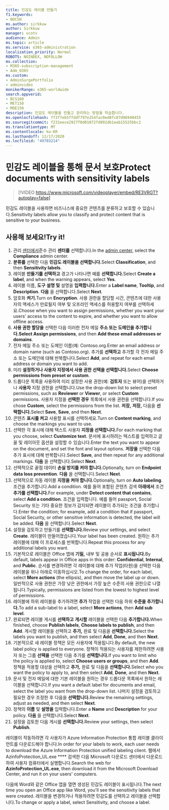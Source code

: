 ```yaml
---
title: 민감도 레이블 만들기
f1.keywords:
- NOCSH
ms.author: sirkkuw
author: Sirkkuw
manager: scotv
audience: Admin
ms.topic: article
ms.service: o365-administration
localization_priority: Normal
ROBOTS: NOINDEX, NOFOLLOW
ms.collection:
- M365-subscription-management
- Adm_O365
ms.custom:
- AdminSurgePortfolio
- adminvideo
monikerRange: o365-worldwide
search.appverid:
- BCS160
- MET150
- MOE150
description: 민감도 레이블을 만들고 관리하는 방법을 학습합니다.
ms.openlocfilehash: ff3f7eb5ffddf797e254fac0ed8fc87d96940455
ms.sourcegitcommit: f231eece2927f0d01072fd092db1eab15525bbc2
ms.translationtype: MT
ms.contentlocale: ko-KR
ms.lasthandoff: 12/17/2020
ms.locfileid: "49703214"
---
```

# <a name="protect-documents-with-sensitivity-labels"></a><span data-ttu-id="dae5c-103">민감도 레이블을 통해 문서 보호</span><span class="sxs-lookup"><span data-stu-id="dae5c-103">Protect documents with sensitivity labels</span></span>

> [!VIDEO https://www.microsoft.com/videoplayer/embed/RE3VRGT?autoplay=false]

<span data-ttu-id="dae5c-104">민감도 레이블을 사용하면 비즈니스에 중요한 콘텐츠를 분류하고 보호할 수 있습니다.</span><span class="sxs-lookup"><span data-stu-id="dae5c-104">Sensitivity labels allow you to classify and protect content that is sensitive to your business.</span></span>

## <a name="try-it"></a><span data-ttu-id="dae5c-105">사용해 보세요!</span><span class="sxs-lookup"><span data-stu-id="dae5c-105">Try it!</span></span>

1. <span data-ttu-id="dae5c-106">관리 [센터에서](https://admin.microsoft.com)준수 관리 **센터를** 선택합니다.</span><span class="sxs-lookup"><span data-stu-id="dae5c-106">In the [admin center](https://admin.microsoft.com), select the **Compliance** admin center.</span></span>
1. <span data-ttu-id="dae5c-107">**분류를** 선택한 다음 **민감도 레이블을 선택합니다.**</span><span class="sxs-lookup"><span data-stu-id="dae5c-107">Select **Classification**, and then **Sensitivity labels**.</span></span>
1. <span data-ttu-id="dae5c-108">레이블 **만들기를 선택하고** 경고가 나타나면 예를 **선택합니다.**</span><span class="sxs-lookup"><span data-stu-id="dae5c-108">Select **Create a label**, and when the warning appears, select **Yes**.</span></span>
1. <span data-ttu-id="dae5c-109">레이블 이름, **도구** **설명 및** 설명을 **입력합니다.**</span><span class="sxs-lookup"><span data-stu-id="dae5c-109">Enter a **Label name**, **Tooltip**, and **Description**.</span></span> <span data-ttu-id="dae5c-110">**다음** 을 선택합니다.</span><span class="sxs-lookup"><span data-stu-id="dae5c-110">Select **Next**.</span></span>
1. <span data-ttu-id="dae5c-111">암호화 **켜기.**</span><span class="sxs-lookup"><span data-stu-id="dae5c-111">Turn on **Encryption**.</span></span> <span data-ttu-id="dae5c-112">사용 권한을 할당할 시간, 콘텐츠에 대한 사용자의 액세스가 만료될지 여부 및 오프라인 액세스를 허용할지 여부를 선택하세요.</span><span class="sxs-lookup"><span data-stu-id="dae5c-112">Choose when you want to assign permissions, whether you want your users' access to the content to expire, and whether you want to allow offline access.</span></span>
1. <span data-ttu-id="dae5c-113">**사용 권한 할당을** 선택한 다음 이러한 전자 메일 **주소 또는 도메인을 추가합니다.**</span><span class="sxs-lookup"><span data-stu-id="dae5c-113">**Select Assign permissions**, and then **Add these email addresses or domains**.</span></span>
1. <span data-ttu-id="dae5c-114">전자 메일 주소 또는 도메인 이름(예: Contoso.org.</span><span class="sxs-lookup"><span data-stu-id="dae5c-114">Enter an email address or domain name (such as Contoso.org).</span></span>  <span data-ttu-id="dae5c-115">추가를 **선택하고** 추가할 각 전자 메일 주소 또는 도메인에 대해 반복합니다.</span><span class="sxs-lookup"><span data-stu-id="dae5c-115">Select **Add**, and repeat for each email address or domain you want to add.</span></span>
1. <span data-ttu-id="dae5c-116">미리 **설정하거나 사용자 지정에서 사용 권한 선택을 선택합니다.**</span><span class="sxs-lookup"><span data-stu-id="dae5c-116">Select **Choose permissions from preset or custom**.</span></span>
1. <span data-ttu-id="dae5c-117">드롭다운 목록을 사용하여 미리 설정한 사용 권한(예: **검토자** 또는  뷰어)을 선택하거나 **사용자** 지정 권한을 선택합니다.</span><span class="sxs-lookup"><span data-stu-id="dae5c-117">Use the drop-down list to select preset permissions, such as **Reviewer** or **Viewer**, or select **Custom** permissions.</span></span> <span data-ttu-id="dae5c-118">사용자 지정을 **선택한 경우** 목록에서 사용 권한을 선택합니다.</span><span class="sxs-lookup"><span data-stu-id="dae5c-118">If you chose **Custom**, select the permissions from the list.</span></span> <span data-ttu-id="dae5c-119">**저장,** **저장,** 다음을 **선택합니다.**</span><span class="sxs-lookup"><span data-stu-id="dae5c-119">Select **Save**, **Save**, and then **Next**.</span></span>
1. <span data-ttu-id="dae5c-120">콘텐츠 **표시를 켜고** 사용할 표시를 선택하세요.</span><span class="sxs-lookup"><span data-stu-id="dae5c-120">Turn on **Content marking**, and choose the markings you want to use.</span></span>
1. <span data-ttu-id="dae5c-121">선택한 각 표시에 대해 텍스트 사용자 **지정을 선택합니다.**</span><span class="sxs-lookup"><span data-stu-id="dae5c-121">For each marking that you choose, select **Customize text**.</span></span> <span data-ttu-id="dae5c-122">문서에 표시하려는 텍스트를 입력하고 글꼴 및 레이아웃 옵션을 설정할 수 있습니다.</span><span class="sxs-lookup"><span data-stu-id="dae5c-122">Enter the text you want to appear on the document, and set the font and layout options.</span></span> <span data-ttu-id="dae5c-123">**저장을** 선택한 다음 추가 표시에 대해 반복합니다.</span><span class="sxs-lookup"><span data-stu-id="dae5c-123">Select **Save**, and then repeat for any additional markings.</span></span> <span data-ttu-id="dae5c-124">**다음** 을 선택합니다.</span><span class="sxs-lookup"><span data-stu-id="dae5c-124">Select **Next**.</span></span>
1. <span data-ttu-id="dae5c-125">선택적으로 끝점 데이터 **손실 방지를 켜야 합니다.**</span><span class="sxs-lookup"><span data-stu-id="dae5c-125">Optionally, turn on **Endpoint data loss prevention**.</span></span> <span data-ttu-id="dae5c-126">**다음** 을 선택합니다.</span><span class="sxs-lookup"><span data-stu-id="dae5c-126">Select **Next**.</span></span>
1. <span data-ttu-id="dae5c-127">선택적으로 자동 레이블 **지정을 켜야 합니다.**</span><span class="sxs-lookup"><span data-stu-id="dae5c-127">Optionally, turn on **Auto labeling**.</span></span> <span data-ttu-id="dae5c-128">조건을 추가합니다.</span><span class="sxs-lookup"><span data-stu-id="dae5c-128">Add a condition.</span></span> <span data-ttu-id="dae5c-129">예를 들어 포함된 콘텐츠 검색 **아래에서** 조건 **추가를 선택합니다.**</span><span class="sxs-lookup"><span data-stu-id="dae5c-129">For example, under **Detect content that contains**, select **Add a condition**.</span></span> <span data-ttu-id="dae5c-130">조건을 입력합니다. 예를 들어 passport, Social Security 또는 기타 중요한 정보가 감지되면 레이블이 추가되는 조건을 추가합니다.</span><span class="sxs-lookup"><span data-stu-id="dae5c-130">Enter the condition; for example, add a condition that if passport, Social Security, or other sensitive information is detected, the label will be added.</span></span> <span data-ttu-id="dae5c-131">**다음** 을 선택합니다.</span><span class="sxs-lookup"><span data-stu-id="dae5c-131">Select **Next**.</span></span>
1. <span data-ttu-id="dae5c-132">설정을 검토하고 만들기를 **선택합니다.**</span><span class="sxs-lookup"><span data-stu-id="dae5c-132">Review your settings, and select **Create**.</span></span> <span data-ttu-id="dae5c-133">레이블이 만들어졌습니다.</span><span class="sxs-lookup"><span data-stu-id="dae5c-133">Your label has been created.</span></span> <span data-ttu-id="dae5c-134">원하는 추가 레이블에 대해 이 프로세스를 반복합니다.</span><span class="sxs-lookup"><span data-stu-id="dae5c-134">Repeat this process for any additional labels you want.</span></span>
1. <span data-ttu-id="dae5c-135">기본적으로 레이블은 Office 앱에 **기밀,** 내부 및 공용 순서로 **표시됩니다.**</span><span class="sxs-lookup"><span data-stu-id="dae5c-135">By default, labels appear in Office apps in this order: **Confidential**, **Internal**, and **Public**.</span></span> <span data-ttu-id="dae5c-136">순서를 변경하려면 각 레이블에  대해 추가 작업(타원)을 선택한 다음 레이블을 위나 아래로 이동하십시오.</span><span class="sxs-lookup"><span data-stu-id="dae5c-136">To change the order, for each label, select **More actions** (the ellipsis), and then move the label up or down.</span></span> <span data-ttu-id="dae5c-137">일반적으로 사용 권한은 가장 낮은 권한에서 가장 높은 수준의 사용 권한으로 나열됩니다.</span><span class="sxs-lookup"><span data-stu-id="dae5c-137">Typically, permissions are listed from the lowest to highest level of permissions.</span></span>
1. <span data-ttu-id="dae5c-138">레이블에 하위 레이블을 추가하려면 **추가** 작업을 선택한 다음 하위 **수준을 추가합니다.**</span><span class="sxs-lookup"><span data-stu-id="dae5c-138">To add a sub-label to a label, select **More actions**, then **Add sub level**.</span></span>
1. <span data-ttu-id="dae5c-139">완료되면 레이블 게시를 **선택하고** **게시할** 레이블을 선택한 다음 **추가합니다.**</span><span class="sxs-lookup"><span data-stu-id="dae5c-139">When finished, choose **Publish labels**, **Choose labels to publish**, and then **Add**.</span></span> <span data-ttu-id="dae5c-140">게시할 레이블을 선택하고 **추가,** 완료 및 다음을 **선택합니다.**</span><span class="sxs-lookup"><span data-stu-id="dae5c-140">Select the labels you want to publish, and then select **Add**, **Done**, and then **Next**.</span></span>
1. <span data-ttu-id="dae5c-141">기본적으로 새 레이블 정책은 모든 사용자에 적용됩니다.</span><span class="sxs-lookup"><span data-stu-id="dae5c-141">By default, the new label policy is applied to everyone.</span></span> <span data-ttu-id="dae5c-142">정책이 적용되는 사용자를 제한하려면 사용자 또는 그룹 **선택을** 선택한 다음 추가를 **선택합니다.**</span><span class="sxs-lookup"><span data-stu-id="dae5c-142">If you want to limit who the policy is applied to, select **Choose users or groups**, and then **Add**.</span></span> <span data-ttu-id="dae5c-143">정책을 적용할 대상을 선택하고 **추가,** 완료 및 다음을 **선택합니다.**</span><span class="sxs-lookup"><span data-stu-id="dae5c-143">Select who you want the policy to apply to, and then select **Add**, **Done**, and then **Next**.</span></span>
1. <span data-ttu-id="dae5c-144">문서 및 전자 메일에 대한 기본 레이블을 원하는 경우 드롭다운 목록에서 원하는 레이블을 선택합니다.</span><span class="sxs-lookup"><span data-stu-id="dae5c-144">If you want a default label for documents and email, select the label you want from the drop-down list.</span></span> <span data-ttu-id="dae5c-145">나머지 설정을 검토하고 필요한 경우 조정한 후 다음을 **선택합니다.**</span><span class="sxs-lookup"><span data-stu-id="dae5c-145">Review the remaining settings, adjust as needed, and then select **Next**.</span></span>
1. <span data-ttu-id="dae5c-146">정책의 **이름** 및 **설명을** 입력합니다.</span><span class="sxs-lookup"><span data-stu-id="dae5c-146">Enter a **Name** and **Description** for your policy.</span></span> <span data-ttu-id="dae5c-147">**다음** 을 선택합니다.</span><span class="sxs-lookup"><span data-stu-id="dae5c-147">Select **Next**.</span></span>
1. <span data-ttu-id="dae5c-148">설정을 검토한 다음 게시를 **선택합니다.**</span><span class="sxs-lookup"><span data-stu-id="dae5c-148">Review your settings, then select **Publish**.</span></span>

<span data-ttu-id="dae5c-149">레이블이 작동하려면 각 사용자가 Azure Information Protection 통합 레이블 클라이언트를 다운로드해야 합니다.</span><span class="sxs-lookup"><span data-stu-id="dae5c-149">In order for your labels to work, each user needs to download the Azure Information Protection unified labeling client.</span></span> <span data-ttu-id="dae5c-150">웹에서AzinfoProtection_UL.exe \*\*\*\* 검색한 다음 Microsoft 다운로드 센터에서 다운로드하여 사용자 컴퓨터에서 실행합니다.</span><span class="sxs-lookup"><span data-stu-id="dae5c-150">Search the web for **AzinfoProtection_UL.exe**, then download it from the Microsoft Download Center, and run it on your users' computers.</span></span>

<span data-ttu-id="dae5c-151">다음에 Word와 같은 Office 앱을 열면 생성된 민감도 레이블이 표시됩니다.</span><span class="sxs-lookup"><span data-stu-id="dae5c-151">The next time you open an Office app like Word, you'll see the sensitivity labels that were created.</span></span> <span data-ttu-id="dae5c-152">레이블을 변경하거나 적용하려면 민감도를 선택하고 레이블을 선택합니다.</span><span class="sxs-lookup"><span data-stu-id="dae5c-152">To change or apply a label, select Sensitivity, and choose a label.</span></span>

